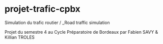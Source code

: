# projet-trafic-cpbx

Simulation du trafic routier / _Road traffic simulation

Projet du semestre 4 au Cycle Préparatoire de Bordeaux
  par Fabien SAVY & Killian TROLES
